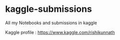 # kaggle-submissions
All my Notebooks and submissions in kaggle 

Kaggle profile : https://www.kaggle.com/rishikunnath
